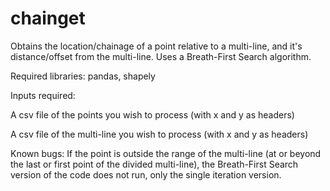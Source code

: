 # chainget
Obtains the location/chainage of a point relative to a multi-line, and it's distance/offset from the multi-line. Uses a Breath-First Search algorithm.


Required libraries: pandas, shapely


Inputs required:

A csv file of the points you wish to process (with x and y as headers)

A csv file of the multi-line you wish to process (with x and y as headers)


Known bugs:
If the point is outside the range of the multi-line (at or beyond the last or first point of the divided multi-line), the Breath-First Search version of the code does not run, only the single iteration version.
